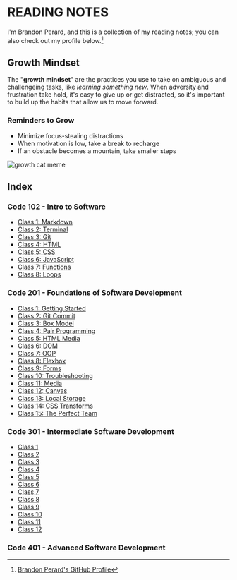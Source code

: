# READING NOTES

I'm Brandon Perard, and this is a collection of my reading notes; you can also check out my profile below.[^1]

## Growth Mindset

The "**growth mindset**" are the practices you use to take on ambiguous and challengeing tasks, like *learning something new*. When adversity and frustration take hold, it's easy to give up or get distracted, so it's important to build up the habits that allow us to move forward.

### Reminders to Grow

- Minimize focus-stealing distractions
- When motivation is low, take a break to recharge
- If an obstacle becomes a mountain, take smaller steps

![growth cat meme](https://live.staticflickr.com/263/18817437423_0fef24a7e6_n.jpg)

## Index

### Code 102 - Intro to Software

- [Class 1: Markdown](./markdown)
- [Class 2: Terminal](./terminal)
- [Class 3: Git](./git)
- [Class 4: HTML](./html)
- [Class 5: CSS](./css)
- [Class 6: JavaScript](./javascript)
- [Class 7: Functions](./functions)
- [Class 8: Loops](./loops)

### Code 201 - Foundations of Software Development

- [Class 1: Getting Started](./class-01)
- [Class 2: Git Commit](./class-02)
- [Class 3: Box Model](./class-03)
- [Class 4: Pair Programming](./class-04)
- [Class 5: HTML Media](./class-05)
- [Class 6: DOM](./class-06)
- [Class 7: OOP](./class-07)
- [Class 8: Flexbox](./class-08)
- [Class 9: Forms](./class-09)
- [Class 10: Troubleshooting](./class-10)
- [Class 11: Media](./class-11)
- [Class 12: Canvas](./class-12)
- [Class 13: Local Storage](./class-13)
- [Class 14: CSS Transforms](./class-14)
- [Class 15: The Perfect Team](./class-15)

### Code 301 - Intermediate Software Development

- [Class 1](./class-301)
- [Class 2](./class-302)
- [Class 3](./class-303)
- [Class 4](./class-304)
- [Class 5](./class-305)
- [Class 6](./class-306)
- [Class 7](./class-307)
- [Class 8](./class-308)
- [Class 9](./class-309)
- [Class 10](./class-310)
- [Class 11](./class-311)
- [Class 12](./class-312)

### Code 401 - Advanced Software Development

[^1]: [Brandon Perard's GitHub Profile](https://github.com/bperard)
